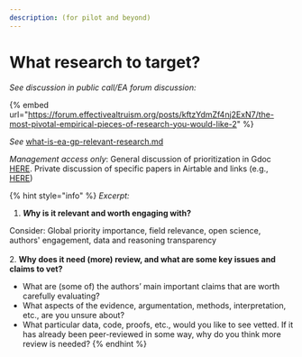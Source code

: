 ```yaml
---
description: (for pilot and beyond)
---
```


# What research to target?

_See discussion in public call/EA forum discussion:_

{% embed url="https://forum.effectivealtruism.org/posts/kftzYdmZf4nj2ExN7/the-most-pivotal-empirical-pieces-of-research-you-would-like-2" %}

_See_ [what-is-ea-gp-relevant-research.md](../../the-field-and-ea-gp-research/what-is-ea-gp-relevant-research.md "mention")



_Management access only_: General discussion of prioritization in Gdoc [HERE](https://docs.google.com/document/d/1Ei-3t2bUazjlBOIg8chLxOrz\_sXl\_osAzrLU4hO1wDk/edit). Private discussion of specific papers in Airtable and links (e.g., [HERE](https://docs.google.com/document/d/14HXHQTqwJ5VOw-SBoJD8Sd3jathdO9geKdmhdOOx\_Gw/edit)) &#x20;



{% hint style="info" %}
_Excerpt:_

1. _**W**_**hy is it relevant and worth engaging with?**

Consider: Global priority importance, field relevance, open science, authors' engagement, data and reasoning transparency\
\
2\. **Why does it need (more) review, and what are some key issues and claims to vet?**

* What are (some of) the authors’ main important claims that are worth carefully evaluating?
* What aspects of the evidence, argumentation, methods, interpretation, etc., are you unsure about?
* What particular data, code, proofs, etc., would you like to see vetted. If it has already been peer-reviewed in some way, why do you think more review is needed?
{% endhint %}
